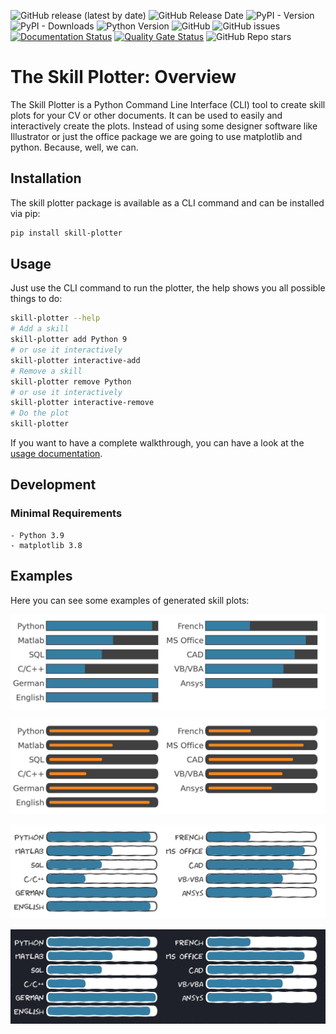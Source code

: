 ![GitHub release (latest by date)](https://img.shields.io/github/v/release/AndreWohnsland/skillplotter)
![GitHub Release Date](https://img.shields.io/github/release-date/AndreWohnsland/skillplotter)
![PyPI - Version](https://img.shields.io/pypi/v/skill-plotter)
![PyPI - Downloads](https://img.shields.io/pypi/dm/skill-plotter)
![Python Version](https://img.shields.io/badge/python-%3E%3D%203.9-blue)
![GitHub](https://img.shields.io/github/license/AndreWohnsland/skillplotter)
![GitHub issues](https://img.shields.io/github/issues-raw/AndreWohnsland/skillplotter)
[![Documentation Status](https://readthedocs.org/projects/skillplotter/badge/?version=latest)](https://skillplotter.readthedocs.io)
[![Quality Gate Status](https://sonarcloud.io/api/project_badges/measure?project=AndreWohnsland_skillplotter&metric=alert_status)](https://sonarcloud.io/summary/new_code?id=AndreWohnsland_skillplotter)
![GitHub Repo stars](https://img.shields.io/github/stars/AndreWohnsland/skillplotter?style=social)

# The Skill Plotter: Overview

The Skill Plotter is a Python Command Line Interface (CLI) tool to create skill plots for your CV or other documents.
It can be used to easily and interactively create the plots.
Instead of using some designer software like Illustrator or just the office package we are going to use matplotlib and python.
Because, well, we can.

## Installation

The skill plotter package is available as a CLI command and can be installed via pip:


```bash
pip install skill-plotter
```

## Usage

Just use the CLI command to run the plotter, the help shows you all possible things to do:

```bash
skill-plotter --help
# Add a skill
skill-plotter add Python 9
# or use it interactively
skill-plotter interactive-add
# Remove a skill
skill-plotter remove Python
# or use it interactively
skill-plotter interactive-remove
# Do the plot
skill-plotter
```

If you want to have a complete walkthrough, you can have a look at the [usage documentation](https://skillplotter.readthedocs.io/usage/).

## Development

### Minimal Requirements

```
- Python 3.9
- matplotlib 3.8
```

## Examples

Here you can see some examples of generated skill plots:

![skillist](https://github.com/AndreWohnsland/skillplotter/blob/master/docs/img/skills_example.png?raw=true)

![skillist2](https://github.com/AndreWohnsland/skillplotter/blob/master/docs/img/skills_example2.png?raw=true)

![skillist3](https://github.com/AndreWohnsland/skillplotter/blob/master/docs/img/skills_example3.png?raw=true)

![skillist4](https://github.com/AndreWohnsland/skillplotter/blob/master/docs/img/skills_example4.png?raw=true)
